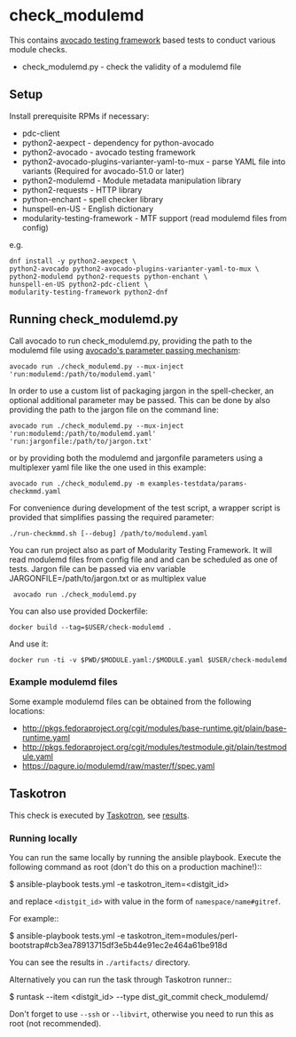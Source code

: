 # check_modulemd

This contains [avocado testing framework](http://avocado-framework.github.io/)
based tests to conduct various module checks.

* check_modulemd.py - check the validity of a modulemd file

## Setup

Install prerequisite RPMs if necessary:

* pdc-client
* python2-aexpect - dependency for python-avocado
* python2-avocado - avocado testing framework
* python2-avocado-plugins-varianter-yaml-to-mux - parse YAML file into variants (Required for avocado-51.0 or later)
* python2-modulemd - Module metadata manipulation library
* python2-requests - HTTP library
* python-enchant - spell checker library
* hunspell-en-US - English dictionary
* modularity-testing-framework - MTF support (read modulemd files from config)

e.g.

    dnf install -y python2-aexpect \
    python2-avocado python2-avocado-plugins-varianter-yaml-to-mux \
    python2-modulemd python2-requests python-enchant \
    hunspell-en-US python2-pdc-client \
    modularity-testing-framework python2-dnf

## Running check_modulemd.py

Call avocado to run check_modulemd.py, providing the path to the modulemd file using
[avocado's parameter passing mechanism](http://avocado-framework.readthedocs.io/en/latest/WritingTests.html#accessing-test-parameters):

    avocado run ./check_modulemd.py --mux-inject 'run:modulemd:/path/to/modulemd.yaml'

In order to use a custom list of packaging jargon in the spell-checker, an optional additional parameter may be passed. This can be done by also providing the path to the jargon file on the command line:

    avocado run ./check_modulemd.py --mux-inject 'run:modulemd:/path/to/modulemd.yaml' 'run:jargonfile:/path/to/jargon.txt'

or by providing both the modulemd and jargonfile parameters using a multiplexer yaml file like the one used in this example:

    avocado run ./check_modulemd.py -m examples-testdata/params-checkmmd.yaml

For convenience during development of the test script, a wrapper script is
provided that simplifies passing the required parameter:

    ./run-checkmmd.sh [--debug] /path/to/modulemd.yaml

You can run project also as part of Modularity Testing Framework.
It will read modulemd files from config file and and can be scheduled as one of tests.
Jargon file can be passed via env variable JARGONFILE=/path/to/jargon.txt or
as multiplex value

     avocado run ./check_modulemd.py


You can also use provided Dockerfile:

    docker build --tag=$USER/check-modulemd .

And use it:

    docker run -ti -v $PWD/$MODULE.yaml:/$MODULE.yaml $USER/check-modulemd



### Example modulemd files

Some example modulemd files can be obtained from the following locations:

* http://pkgs.fedoraproject.org/cgit/modules/base-runtime.git/plain/base-runtime.yaml
* http://pkgs.fedoraproject.org/cgit/modules/testmodule.git/plain/testmodule.yaml
* https://pagure.io/modulemd/raw/master/f/spec.yaml

## Taskotron

This check is executed by [Taskotron](https://fedoraproject.org/wiki/Taskotron), see [results](https://taskotron.fedoraproject.org/resultsdb/results?&testcases=dist.modulemd).

### Running locally

You can run the same locally by running the ansible playbook. Execute the
following command as root (don't do this on a production machine!)::

  $ ansible-playbook tests.yml -e taskotron_item=<distgit_id>

and replace ``<distgit_id>`` with value in the form of ``namespace/name#gitref``.

For example::

  $ ansible-playbook tests.yml -e taskotron_item=modules/perl-bootstrap#cb3ea78913715df3e5b44e91ec2e464a61be918d

You can see the results in ``./artifacts/`` directory.

Alternatively you can run the task through Taskotron runner::

  $ runtask --item <distgit_id> --type dist_git_commit check_modulemd/

Don't forget to use ``--ssh`` or ``--libvirt``, otherwise you need to run this
as root (not recommended).
